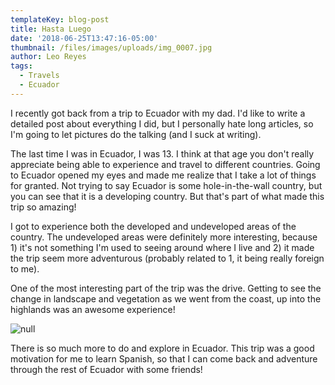 ```yaml
---
templateKey: blog-post
title: Hasta Luego
date: '2018-06-25T13:47:16-05:00'
thumbnail: /files/images/uploads/img_0007.jpg
author: Leo Reyes
tags:
  - Travels
  - Ecuador
---
```

I recently got back from a trip to Ecuador with my dad. I'd like to write a detailed post about everything I did, but I personally hate long articles, so I'm going to let pictures do the talking (and I suck at writing).

The last time I was in Ecuador, I was 13. I think at that age you don't really appreciate being able to experience and travel to different countries. Going to Ecuador opened my eyes and made me realize that I take a lot of things for granted. Not trying to say Ecuador is some hole-in-the-wall country, but you can see that it is a developing country. But that's part of what made this trip so amazing!

I got to experience both the developed and undeveloped areas of the country. The undeveloped areas were definitely more interesting, because 1) it's not something I'm used to seeing around where I live and 2) it made the trip seem more adventurous (probably related to 1, it being really foreign to me).

One of the most interesting part of the trip was the drive. Getting to see the change in landscape and vegetation as we went from the coast, up into the highlands was an awesome experience!

![null](/files/images/uploads/img_0100.jpg)

There is so much more to do and explore in Ecuador. This trip was a good motivation for me to learn Spanish, so that I can come back and adventure through the rest of Ecuador with some friends!
